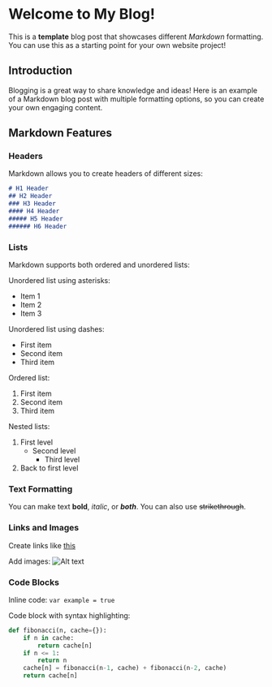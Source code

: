 # Welcome to My Blog!

This is a **template** blog post that showcases different _Markdown_ formatting. You can use this as a starting point for your own website project!

## Introduction

Blogging is a great way to share knowledge and ideas! Here is an example of a Markdown blog post with multiple formatting options, so you can create your own engaging content.

## Markdown Features

### Headers

Markdown allows you to create headers of different sizes:

```markdown
# H1 Header
## H2 Header
### H3 Header
#### H4 Header
##### H5 Header
###### H6 Header
```

### Lists
Markdown supports both ordered and unordered lists:

Unordered list using asterisks:
* Item 1
* Item 2
* Item 3

Unordered list using dashes:
- First item
- Second item
- Third item

Ordered list:
1. First item
2. Second item
3. Third item

Nested lists:
1. First level
   - Second level
     * Third level
2. Back to first level

### Text Formatting

You can make text **bold**, *italic*, or ***both***. You can also use ~~strikethrough~~.

### Links and Images

Create links like [this](https://example.com)

Add images:
![Alt text](image.jpg)

### Code Blocks

Inline code: `var example = true`

Code block with syntax highlighting:

```python
def fibonacci(n, cache={}):
    if n in cache:
        return cache[n]
    if n <= 1:
        return n
    cache[n] = fibonacci(n-1, cache) + fibonacci(n-2, cache)
    return cache[n]
```
